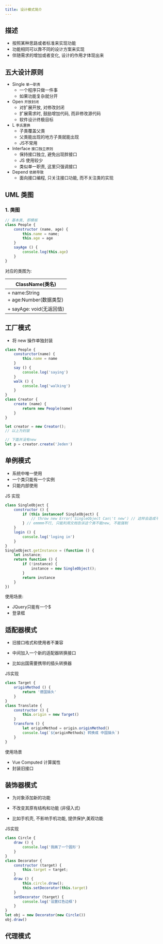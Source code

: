 ```yaml
---
title: 设计模式简介
---
```


## 描述

- 按照某种思路或者标准来实现功能
- 功能相同可以靠不同的设计方案来实现
- 伴随需求的增加或者变化, 设计的作用才体现出来



## 五大设计原则

- Single `单一职责`
  - 一个程序只做一件事
  - 如果功能复杂就分开
- Open `开放封闭`
  - 对扩展开放, 对修改封闭
  - 扩展需求时, 鼓励增加代码, 而非修改源代码
  - 软件设计终极目标
- L `李氏置换`
  - 子类覆盖父类
  - 父类能出现的地方子类就能出现
  - JS不常用
- Interface `接口独立原则`
  - 保持接口独立, 避免出现胖接口
  - JS 使用较少
  - 类似单一职责, 这里只强调接口
- Depend `依赖导致`
  - 面向接口编程, 只关注接口功能, 而不关注类的实现



## UML 类图

### 1. 类图

```js
// 基本类, 即模板
class People {
    constructor (name, age) {
        this.name = name;
        this.age = age
    }
    sayAge () {
        console.log(this.age)
    }
}
```

对应的类图为:

| ClassName(类名)                          |
| ---------------------------------------- |
| + name:String<br/>+ age:Number(数据类型) |
| + sayAge: void(无返回值)                 |



## 工厂模式

- 将 new 操作单独封装

```js
class People {
    consturctor(name) {
        this.name = name
    }
    say () {
        console.log('saying')
    }
    walk () {
        console.log('walking')
    }
}
class Creator {
    create (name) {
        return new People(name)
    }
}

let creator = new Creator();
// 以上为封装

// 下面并没有new
let p = creator.create('Jeden')
```



## 单例模式

- 系统中唯一使用
- 一个类只能有一个实例
- 只能内部使用

JS 实现

```js
class SingleObject {
    constructor () {
        if (this instanceof SingleObject) {
            // throw new Error('SingleObject Can\'t new') // 这样会造成不能new
        } // emmmm不行, 只能利用文档告诉这个类不能new, 不能强制
    }
    login () {
        console.log('loging in')
    }
}
SingleObject.getInstance = (function () {
    let instance;
    return function () {
        if (!instance) {
            instance = new SingleObject();
        }
        return instance
    }
})
```

使用场景:

- JQuery只能有一个$
- 登录框



## 适配器模式

- 旧接口格式和使用者不兼容
- 中间加入一个新的适配器转换接口

- 比如出国需要携带的插头转换器

JS实现

```js
class Target {
    originMethod () {
        return '德国插头'
    }
}
class Translate {
    constructor () {
        this.origin = new Target()
    }
    transform () {
        let originMethod = origin.originMethod()
        console.log(`${originMethods} 转换成 中国插头`)
    }
}
```

使用场景

- Vue Computed 计算属性
- 封装旧接口



## 装饰器模式

- 为对象添加新的功能
- 不改变其原有结构和功能 (非侵入式)

- 比如手机壳, 不影响手机功能, 提供保护,美观功能

JS实现

```js
class Circle {
    draw () {
        console.log('我画了一个圆形')
    }
}
class Decorator {
    constructor (target) {
        this.target = target;
    }
    draw () {
        this.circle.draw();
        this.setDecorator(this.target)
    }
    setDecorator (target) {
        console.log('设置红色边框')
    }
}
let obj = new Decorator(new Circle())
obj.draw()
```



## 代理模式













































